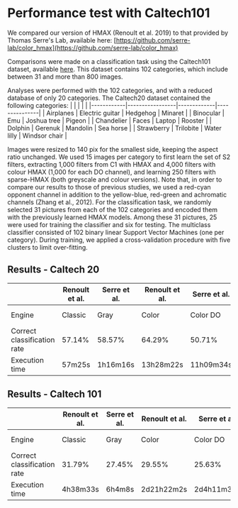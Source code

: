 # Performance test with Caltech101

We compared our version of HMAX (Renoult et al. 2019) to that provided by Thomas Serre's Lab, available here:
[https://github.com/serre-lab/color_hmax](https://github.com/serre-lab/color_hmax)

Comparisons were made on a classification task using the Caltech101 dataset, available [here](http://www.vision.caltech.edu/Image_Datasets/Caltech101/).
This dataset contains 102 categories, which include between 31 and more than 800 images.

Analyses were performed with the 102 categories, and with a reduced database of only 20 categories. 
The Caltech20 dataset contained the following categories:
|            |                 |             |               |
|------------|-----------------|-------------|---------------|
| Airplanes  | Electric guitar | Hedgehog    | Minaret       |
| Binocular  | Emu             | Joshua tree | Pigeon        |
| Chandelier | Faces           | Laptop      | Rooster       |
| Dolphin    | Gerenuk         | Mandolin    | Sea horse     |
| Strawberry | Trilobite       | Water lilly | Windsor chair |

Images were resized to 140 pix for the smallest side, keeping the aspect ratio unchanged. We used 15 images per category to first learn the set of S2 filters, extracting 1,000 filters from C1 with HMAX and 4,000 filters with colour HMAX (1,000 for each DO channel), and learning 250 filters with sparse-HMAX (both greyscale and colour versions). Note that, in order to compare our results to those of previous studies, we used a red-cyan opponent channel in addition to the yellow-blue, red-green and achromatic channels (Zhang et al., 2012). For the classification task, we randomly selected 31 pictures from each of the 102 categories and encoded them with the previously learned HMAX models. Among these 31 pictures, 25 were used for training the classifier and six for testing. The multiclass classifier consisted of 102 binary linear Support Vector Machines (one per category). During training, we applied a cross-validation procedure with five clusters to limit over-fitting.

## Results - Caltech 20

|                             | Renoult et al. | Serre et al. | Renoult et al. | Serre et al. | Renoult et al. |
|-----------------------------|----------------|--------------|----------------|--------------|----------------|
| Engine                      | Classic        | Gray         | Color          | Color DO     | Sparse coding  |
| Correct classification rate | 57.14%         | 58.57%       | 64.29%         | 50.71%       | 45.71%         |
| Execution time              | 57m25s         | 1h16m16s     | 13h28m22s      | 11h09m34s    | 2h48m00s        |

## Results - Caltech 101

|                             | Renoult et al. | Serre et al. | Renoult et al. | Serre et al. | Renoult et al. |
|-----------------------------|----------------|--------------|----------------|--------------|----------------|
| Engine                      | Classic        | Gray         | Color          | Color DO     | Sparse coding  |
| Correct classification rate | 31.79%         | 27.45%       | 29.55%         | 25.63%       | --.--%         |
| Execution time              | 4h38m33s       | 6h4m8s       | 2d21h22m2s     | 2d4h11m30s   | -h--m--s       |
